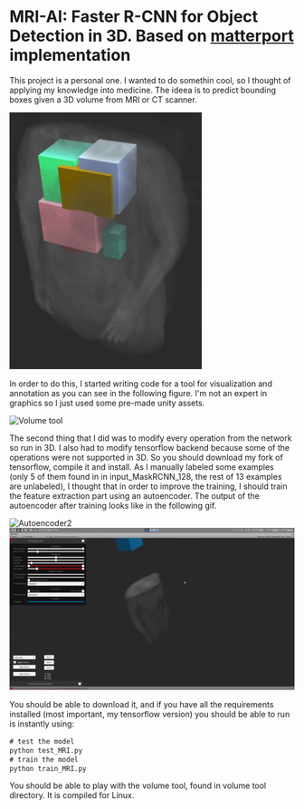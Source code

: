 # MRI-AI: Faster R-CNN for Object Detection in 3D. Based on [matterport](https://github.com/matterport/Mask_RCNN) implementation

This project is a personal one. I wanted to do somethin cool, so I thought of applying my knowledge into medicine.
The ideea is to predict bounding boxes given a 3D volume from MRI or CT scanner.

![Example](assets/Capture.JPG)

In order to do this, I started writing code for a tool for visualization and annotation as you can see in the following figure. I'm not an expert in graphics so I just used some pre-made unity assets.

![Volume tool](assets/volume_tool.gif)

The second thing that I did was to modify every operation from the network so run in 3D. I also had to modify tensorflow backend because some of the operations were not supported in 3D. So you should download my fork of tensorflow, compile it and install.
As I manually labeled some examples (only 5 of them found in in input_MaskRCNN_128, the rest of 13 examples are unlabeled), I thought that in order to improve the training, I should train the feature extraction part using an autoencoder.
The output of the autoencoder after training looks like in the following gif.

![Autoencoder2](assets/autoencoder2.gif)
![Autoencoder](assets/autoencoder.gif)

You should be able to download it, and if you have all the requirements installed (most important, my tensorflow version) you should be able to run is instantly using:
```
# test the model
python test_MRI.py
# train the model
python train_MRI.py
```
You should be able to play with the volume tool, found in volume tool directory. It is compiled for Linux.
